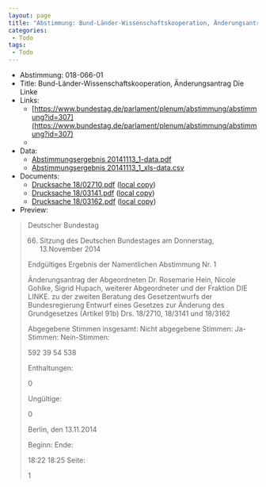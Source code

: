 ```yaml
---
layout: page
title: "Abstimmung: Bund-Länder-Wissenschaftskooperation, Änderungsantrag Die Linke"
categories:
 - Todo
tags:
 - Todo
---
```


* Abstimmung: 018-066-01
* Title: Bund-Länder-Wissenschaftskooperation, Änderungsantrag Die Linke
* Links: 
    * [https://www.bundestag.de/parlament/plenum/abstimmung/abstimmung?id=307](https://www.bundestag.de/parlament/plenum/abstimmung/abstimmung?id=307)
    * 
* Data: 
    * [Abstimmungsergebnis 20141113_1-data.pdf](/res/abstimmungsliste/20141113_1-data.pdf)
    * [Abstimmungsergebnis 20141113_1_xls-data.csv](/res/abstimmungsliste/analyses/20141113_1_xls-data.csv)
* Documents: 
    * [Drucksache 18/02710.pdf](http://dip21.bundestag.de/dip21/btd/18/027/1802710.pdf) ([local copy](/res/abstimmungsdaten/018-066-01/1802710.pdf))
    * [Drucksache 18/03141.pdf](http://dip21.bundestag.de/dip21/btd/18/031/1803141.pdf) ([local copy](/res/abstimmungsdaten/018-066-01/1803141.pdf))
    * [Drucksache 18/03162.pdf](http://dip21.bundestag.de/dip21/btd/18/031/1803162.pdf) ([local copy](/res/abstimmungsdaten/018-066-01/1803162.pdf))
* Preview: 
> Deutscher Bundestag
> 
> 66. Sitzung des Deutschen Bundestages
> am Donnerstag, 13.November 2014
> 
> Endgültiges Ergebnis der Namentlichen Abstimmung Nr. 1
> 
> Änderungsantrag der Abgeordneten Dr. Rosemarie Hein, Nicole Gohlke, Sigrid Hupach,
> weiterer Abgeordneter und der Fraktion DIE LINKE.
> zu der zweiten Beratung des Gesetzentwurfs der Bundesregierung
> Entwurf eines Gesetzes zur Änderung des Grundgesetzes (Artikel 91b)
> Drs. 18/2710, 18/3141 und 18/3162
> 
> Abgegebene Stimmen insgesamt:
> Nicht abgegebene Stimmen:
> Ja-Stimmen:
> Nein-Stimmen:
> 
> 592
> 39
> 54
> 538
> 
> Enthaltungen:
> 
> 0
> 
> Ungültige:
> 
> 0
> 
> Berlin, den 13.11.2014
> 
> Beginn:
> Ende:
> 
> 18:22
> 18:25
> Seite:
> 
> 1
> 
> 

